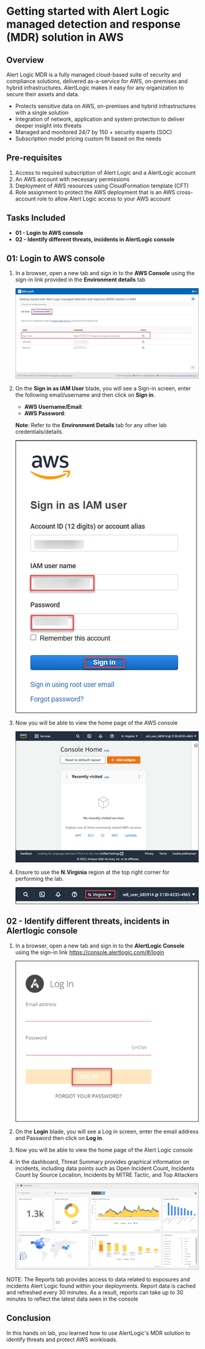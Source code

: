 # Getting started with Alert Logic managed detection and response (MDR) solution in AWS

## Overview

Alert Logic MDR is a fully managed cloud-based suite of security and compliance solutions, delivered as-a-service for AWS, on-premises and hybrid infrastructures. AlertLogic makes it easy for any organization to secure their assets and data.
- Protects sensitive data on AWS, on-premises and hybrid infrastructures with a single solution 
- Integration of network, application and system protection to deliver deeper insight into threats 
- Managed and monitored 24/7 by 150 + security experts (SOC)
- Subscription model pricing custom fit based on the needs

## Pre-requisites

1. Access to required subscription of Alert Logic and a AlertLogic account
2. An AWS account with necessary permissions
3. Deployment of AWS resources using CloudFormation template (CFT)
4. Role assignment to protect the AWS deployment that is an AWS cross-account role to allow Alert Logic access to your AWS account

## Tasks Included
  
* **01 - Login to AWS console**
* **02 - Identify different threats, incidents in AlertLogic console**

## 01: Login to AWS console

1. In a browser, open a new tab and sign in to the **AWS Console** using the sign-in link provided in the **Environment details** tab 
   
   ![](images/alertlogicenvdetails.png)

2. On the **Sign in as IAM User** blade, you will see a Sign-in screen,  enter the following email/username and then click on **Sign in**.  

   * **AWS Username/Email**:  <inject key="AzureAdUserEmail"></inject> 
   * **AWS Password**:  <inject key="AzureAdUserPassword"></inject>

   **Note**: Refer to the **Environment Details** tab for any other lab credentials/details.
        
   ![](images/alertlogicawsconsolecreds.png)

3. Now you will be able to view the home page of the AWS console
   
    ![](images/consolehome.png)
    
4. Ensure to use the **N.Virginia** region at the top right corner for performing the lab.
   
    ![](images/region.png)
      
## 02 - Identify different threats, incidents in Alertlogic console

1. In a browser, open a new tab and sign in to the **AlertLogic Console** using the sign-in link https://console.alertlogic.com/#/login
   
   ![](images/alertlogicconsole.png)

2. On the **Login** blade, you will see a Log in screen,  enter the email address and Password then click on **Log in**.  

3. Now you will be able to view the home page of the Alert Logic console
   
4. In the dashboard, Threat Summary provides graphical information on incidents, including data points such as Open Incident Count, Incidents Count by Source Location, Incidents by MITRE Tactic, and Top Attackers
   
    ![](images/alertlogicdashboard.png)
    
 NOTE: The Reports tab provides access to data related to exposures and incidents Alert Logic found within your deployments. Report data is cached and refreshed every 30 minutes. As a result, reports can take up to 30 minutes to reflect the latest data seen in the console
      
## Conclusion 
In this hands on lab, you learned how to use AlertLogic's MDR solution to identify threats and protect AWS workloads. 
